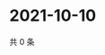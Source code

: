 # 2021-10-10

共 0 条

<!-- BEGIN WEIBO -->
<!-- 最后更新时间 Sun Oct 10 2021 05:11:40 GMT+0800 (China Standard Time) -->

<!-- END WEIBO -->
